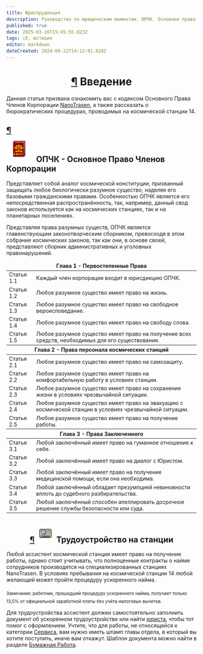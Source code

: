 ```yaml
---
title: Юриспруденция
description: Руководство по юридическим моментам. ОПЧК. Основное право членов корпорации.
published: true
date: 2025-03-16T15:45:55.823Z
tags: сб, юстиция
editor: markdown
dateCreated: 2024-09-22T14:12:01.624Z
---
```


<h1 style="text-align: center;" id="введение" class="toc-header"><a class="toc-anchor" href="#введение">¶</a> Введение</h1><div>

</div><p>Данная статья призвана ознакомить вас с кодексом Основного Права Членов Корпорации <a href="/backstory#nanotrasen" class="is-internal-link is-valid-page">NanoTrasen</a>, а также рассказать о бюрократических процедурах, проводимых на космической станции 14.</p><div>

</div><h2 id="опчк-основное-право-членов-корпорации" class="toc-header"><a class="toc-anchor" href="#опчк-основное-право-членов-корпорации">¶</a> 
  <div class="titleBox">
    <img src="/guides/lawbook.png" style="height: 64px; margin-bottom: 8px;">
    <span style="margin-left:10px;">ОПЧК - Основное Право Членов Корпорации</span>
  </div>
</h2><div>

</div><p>Представляет собой аналог космической конституции, призванный защищать любое биологически разумное существо, наделяя его базовыми гражданскими правами. Особенностью ОПЧК является его непосредственная распространённость, так, например, данный свод законов используется как на космических станциях, так и на планетарных поселениях.</p>
<p>Представляя права разумных существ, ОПЧК является главенствующим законотворческим сборником, превосходя в этом собрание космических законов, так как они, в основе своей, представляют сборник административных и уголовных правонарушений.</p><div>

</div><center>
  <table class="table-name">
    <thead>
      <tr>
        <th colspan="2" style="border-top: none!important">Глава 1 - Первостепенные Права</th>
      </tr>
    </thead>
    <tbody>
      <tr>
        <td>Статья 1.1</td>
        <td>Каждый член корпорации входит в юрисдикцию ОПЧК.</td>
      </tr>
      <tr>
        <td>Статья 1.2</td>
        <td>Любое разумное существо имеет право на жизнь.</td>
      </tr>
      <tr>
        <td>Статья 1.3</td>
        <td>Любое разумное существо имеет право на свободное вероисповедание.</td>
      </tr>
      <tr>
        <td>Статья 1.4</td>
        <td>Любое разумное существо имеет право на свободу слова.</td>
      </tr>
      <tr>
        <td>Статья 1.5</td>
        <td>Любое разумное существо имеет право на получение всех средств, необходимых для его существования.</td>
      </tr>
    </tbody>
    <thead>
      <tr>
        <th colspan="2">Глава 2 - Права персонала космических станций</th>
      </tr>
    </thead>
    <tbody>
      <tr>
        <td>Статья 2.1</td>
        <td>Любое разумное существо имеет право на самозащиту.</td>
      </tr>
      <tr>
        <td>Статья 2.2</td>
        <td>Любое разумное существо имеет право на комфортабельную работу в условиях станции.</td>
      </tr>
      <tr>
        <td>Статья 2.3</td>
        <td>Любое разумное существо имеет право на сохранение жизни в условиях чрезвычайной ситуации.</td>
      </tr>
      <tr>
        <td>Статья 2.4</td>
        <td>Любое разумное существо имеет право на эвакуацию с космической станции в условиях чрезвычайной ситуации.</td>
      </tr>
      <tr>
        <td>Статья 2.5</td>
        <td>Любое разумное существо имеет право на получение работы.</td>
      </tr>
    </tbody>
    <thead>
      <tr>
        <th colspan="2">Глава 3 - Права Заключенного</th>
      </tr>
    </thead>
    <tbody>
      <tr>
        <td>Статья 3.1</td>
        <td>Любой заключённый имеет право на гуманное отношение к себе.</td>
      </tr>
      <tr>
        <td>Статья 3.2</td>
        <td>Любой заключённый имеет право на диалог с Юристом.</td>
      </tr>
      <tr>
        <td>Статья 3.3</td>
        <td>Любой заключённый имеет право на получение медицинской помощи, если она необходима.</td>
      </tr>
      <tr>
        <td>Статья 3.4</td>
        <td>Любой заключённый обладает презумпцией невиновности вплоть до судебного разбирательства.</td>
      </tr>
      <tr>
        <td>Статья 3.5</td>
        <td>Любой заключённый способен апеллировать досрочное решение службы безопасности или суда.</td>
      </tr>
    </tbody>
  </table>
</center><div>

</div><h2 style="text-align: center;" class="h2text toc-header" id="трудоустройство-на-станции"><a class="toc-anchor" href="#трудоустройство-на-станции">¶</a> 
  <img src="/64px-id_regular.png" alt="64px-id_regular.png" height="48">
  Трудоустройство на станции
</h2>

<p>Любой ассистент космической станции имеет право на получение работы, однако стоит учитывать, что полноценные контракты о найме сотрудников производятся на специализированных станциях NanoTrasen. В условиях пребывания на космической станции 14 любой желающий может пройти процедуру ускоренного найма.
</p><p>
  <sub>
    Замечание: работник, прошедший процедуру ускоренного найма, получает только 13,5% от официальной заработной платы без учёта налоговых вычетов.
  </sub>
</p>
<p>Для трудоустройства ассистент должен самостоятельно заполнить документ об ускоренном трудоустройстве или найти <a href="/roles/lawyer" class="is-internal-link is-valid-page">юриста</a>, чтобы тот помог с оформлением. Учтите, что для работы, не относящейся к категории <a href="/roles/servicedepartment" class="is-internal-link is-valid-page">Сервиса</a>, вам нужно иметь штамп главы отдела, в который вы хотите поступить, иначе вам откажут. Шаблон документа можно найти в разделе
  <a href="/guides/bureaucracy" class="is-internal-link is-valid-page">Бумажная Работа</a>.
</p>